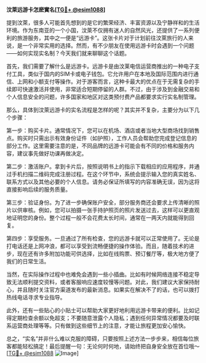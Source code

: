 **汶萊远游卡怎麽實名[[TG💪+ @esim1088](https://t.me/s/esim1088)]**

提到汶萊，很多人可能首先想到的是它的繁荣经济、丰富资源以及宁静祥和的生活环境。作为东南亚的一个小国，汶萊不仅拥有迷人的自然风光，还提供了一系列便利的旅游服务，其中之一便是“远游卡”。这张卡片对于计划前往汶萊旅行的人来说，是一个非常实用的选择。然而，有不少朋友在使用远游卡时会遇到一个问题——如何实现实名制？今天我们就来聊聊这个话题。

首先，我们需要了解什么是远游卡。远游卡是由汶莱电信运营商推出的一种电子支付工具，类似于国内的SIM卡或电子钱包。它允许用户在本地及国际范围内进行通信、上网和小额支付等操作。对于游客而言，这种卡最大的优点在于无需复杂的手续即可快速激活并使用，非常适合短期停留的人群。不过，由于涉及到金融交易和个人信息安全的问题，许多国家和地区对这类预付费产品都要求实行实名制管理。

那么，具体到汶萊远游卡的实名流程是怎样的呢？其实并不复杂，主要分为以下几个步骤：

第一步：购买卡片。通常情况下，您可以在机场、酒店或者当地大型商场找到销售点。购买时只需出示有效身份证件（如护照），工作人员会帮助您完成登记信息的部分工作。这里需要注意的是，不同品牌的远游卡可能会有不同的价格和服务内容，建议事先做好功课再做决定。

第二步：激活账户。拿到卡片后，按照说明书上的指示下载相应的应用程序，并通过手机扫描二维码完成注册过程。在这个环节中，系统会提示输入您的真实姓名、联系方式以及其他必要的个人信息。请务必保证所填写的内容准确无误，因为这将直接影响后续的服务质量。

第三步：验证身份。为了进一步确保账户安全，部分服务商还会要求上传清晰的照片以供审核。例如，您可以拍摄一张手持护照页的照片发送过去，这样可以更直观地证明您的身份。整个过程一般不会花费太长时间，通常在一两天内就能得到回复。

第四步：享受服务。一旦通过了所有检查，您的远游卡就可以正常使用了。无论是打电话还是上网冲浪，都可以享受到流畅便捷的操作体验。而且，随着技术的进步，现在还有许多附加功能可供选择，比如在线购票、预订餐厅等，极大地方便了我们的日常生活。

当然，在实际操作过程中也难免会遇到一些小插曲。比如有时候网络连接不稳定导致无法顺利提交资料，或者客服响应速度较慢等问题。对此，我们建议大家保持耐心，并且随时关注官方渠道发布的最新消息。如果实在解决不了的话，也可以拨打热线电话寻求专业指导。

此外，还有一些贴心的小贴士可以帮助大家更好地利用远游卡带来的便利。比如记得定期检查余额以免超支；不要随意泄露个人隐私；遇到任何异常情况都要及时联系运营商处理等等。只有做到这些细节上的注意，才能让旅程更加安心愉快。

总之，“实名”并非什么难以克服的障碍，只要按照上述方法一步步来，相信每位旅客都能轻松搞定！最后提醒一句：无论何时何地，请始终把自身安全放在首位哦～[[TG💪+ @esim1088](https://t.me/s/esim1088) ![Image](https://i.postimg.cc/4NQfJmqS/Snipaste-2025-05-13-00-14-12.png)]